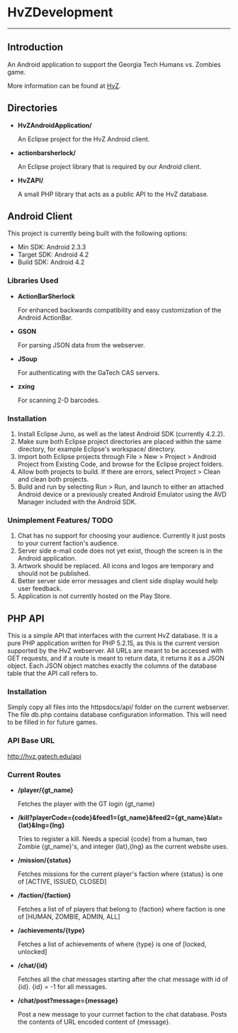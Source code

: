 HvZDevelopment
==============
- - -

Introduction
------------
An Android application to support the Georgia Tech Humans vs. Zombies game.

More information can be found at [HvZ](https://hvz.gatech.edu).

Directories
------------

* **HvZAndroidApplication/**

    An Eclipse project for the HvZ Android client.

* **actionbarsherlock/**

    An Eclipse project library that is required by our Android client.

* **HvZAPI/**

    A small PHP library that acts as a public API to the HvZ database.


Android Client
-------------
This project is currently being built with the following options:

* Min SDK: Android 2.3.3
* Target SDK: Android 4.2
* Build SDK: Android 4.2

### Libraries Used ###

* **ActionBarSherlock**
    
    For enhanced backwards compatibility and easy customization of the Android ActionBar.

* **GSON**
    
    For parsing JSON data from the webserver.

* **JSoup**

    For authenticating with the GaTech CAS servers.

* **zxing**

    For scanning 2-D barcodes.

### Installation ###

1.  Install Eclipse Juno, as well as the latest Android SDK (currently 4.2.2).
2.  Make sure both Eclipse project directories are placed within the same directory, for example Eclipse's workspace/ directory.
3.  Import both Eclipse projects through File > New > Project > Android Project from Existing Code, and browse for the Eclipse project folders.
4.  Allow both projects to build.  If there are errors, select Project > Clean and clean both projects.
5.  Build and run by selecting Run > Run, and launch to either an attached Android device or a previously created Android Emulator using the AVD Manager included with the Android SDK.


### Unimplement Features/ TODO ###

1.  Chat has no support for choosing your audience.  Currently it just posts to your current faction's audience.
2.  Server side e-mail code does not yet exist, though the screen is in the Android application.
3.  Artwork should be replaced.  All icons and logos are temporary and should not be published.
4.  Better server side error messages and client side display would help user feedback.
5.  Application is not currently hosted on the Play Store.

PHP API
-------------

This is a simple API that interfaces with the current HvZ database.  It is a pure PHP application written for PHP 5.2.15, as this is the current version supported by the HvZ webserver.  All URLs are meant to be accessed with GET requests, and if a route is meant to return data, it returns it as a JSON object.  Each JSON object matches exactly the columns of the database table that the API call refers to.

### Installation ###
Simply copy all files into the httpsdocs/api/ folder on the current webserver.
The file db.php contains database configuration information.  This will need to be filled in for future games.

### API Base URL ###
http://hvz.gatech.edu/api

### Current Routes ###
* **/player/{gt_name}**

    Fetches the player with the GT login {gt_name}
    
* **/kill?playerCode={code}&feed1={gt_name}&feed2={gt_name}&lat={lat}&lng={lng}**

    Tries to register a kill.  Needs a special {code} from a human, two Zombie {gt_name}'s, and integer {lat},{lng} as the current website uses.

* **/mission/{status}**

    Fetches missions for the current player's faction where {status} is one of [ACTIVE, ISSUED, CLOSED]
    
* **/faction/{faction}**

    Fetches a list of of players that belong to {faction} where faction is one of [HUMAN, ZOMBIE, ADMIN, ALL]
    
* **/achievements/{type}**

    Fetches a list of achievements of where {type} is one of [locked, unlocked]
    
* **/chat/{id}**

    Fetches all the chat messages starting after the chat message with id of {id}.  {id} = -1 for all messages.

* **/chat/post?message={message}**

    Post a new message to your currnet faction to the chat database.  Posts the contents of URL encoded content of {message}.
